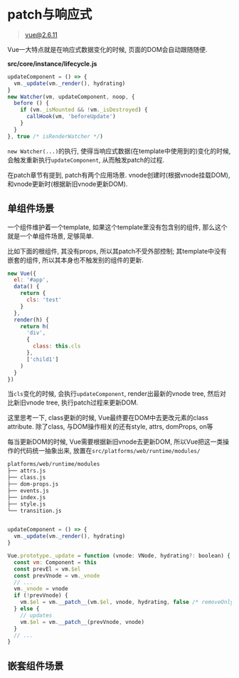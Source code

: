 # patch与响应式

> vue@2.6.11

Vue一大特点就是在响应式数据变化的时候, 页面的DOM会自动跟随随便.

**src/core/instance/lifecycle.js**
```js
updateComponent = () => {
  vm._update(vm._render(), hydrating)
}
new Watcher(vm, updateComponent, noop, {
  before () {
    if (vm._isMounted && !vm._isDestroyed) {
      callHook(vm, 'beforeUpdate')
    }
  }
}, true /* isRenderWatcher */)
```

`new Watcher(...)`的执行, 使得当响应式数据(在template中使用到的)变化的时候, 会触发重新执行`updateComponent`, 从而触发patch的过程.

在patch章节有提到, patch有两个应用场景. vnode创建时(根据vnode挂载DOM), 和vnode更新时(根据新旧vnode更新DOM).

## 单组件场景
一个组件维护着一个template, 如果这个template里没有包含别的组件, 那么这个就是一个单组件场景, 足够简单.

比如下面的根组件, 其没有props, 所以其patch不受外部控制; 其template中没有嵌套的组件, 所以其本身也不触发别的组件的更新.

```js
new Vue({
  el: '#app',
  data() {
    return {
      cls: 'test'
    }
  },
  render(h) {
    return h(
      'div',
      {
        class: this.cls
      },
      ['child1']
    )
  }
})
```

当`cls`变化的时候, 会执行`updateComponent`, render出最新的vnode tree, 然后对比新旧vnode tree, 执行patch过程来更新DOM.

这里思考一下, class更新的时候, Vue最终要在DOM中去更改元素的class attribute. 除了class, 与DOM操作相关的还有style, attrs, domProps, on等

每当更新DOM的时候, Vue需要根据新旧vnode去更新DOM, 所以Vue把这一类操作的代码统一抽象出来, 放置在`src/platforms/web/runtime/modules/`

```bash
platforms/web/runtime/modules
├── attrs.js
├── class.js
├── dom-props.js
├── events.js
├── index.js
├── style.js
└── transition.js
```

```js

updateComponent = () => {
  vm._update(vm._render(), hydrating)
}

Vue.prototype._update = function (vnode: VNode, hydrating?: boolean) {
  const vm: Component = this
  const prevEl = vm.$el
  const prevVnode = vm._vnode
  // ...
  vm._vnode = vnode
  if (!prevVnode) {
    vm.$el = vm.__patch__(vm.$el, vnode, hydrating, false /* removeOnly */)
  } else {
    // updates
    vm.$el = vm.__patch__(prevVnode, vnode)
  }
  // ...
}
```


## 嵌套组件场景
